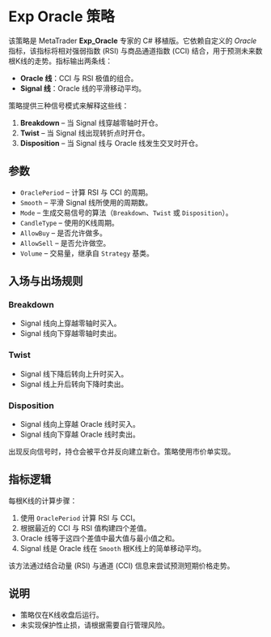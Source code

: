 # Exp Oracle 策略

该策略是 MetaTrader **Exp_Oracle** 专家的 C# 移植版。它依赖自定义的 *Oracle* 指标，该指标将相对强弱指数 (RSI) 与商品通道指数 (CCI) 结合，用于预测未来数根K线的走势。指标输出两条线：

- **Oracle 线**：CCI 与 RSI 极值的组合。
- **Signal 线**：Oracle 线的平滑移动平均。

策略提供三种信号模式来解释这些线：

1. **Breakdown** – 当 Signal 线穿越零轴时开仓。
2. **Twist** – 当 Signal 线出现转折点时开仓。
3. **Disposition** – 当 Signal 线与 Oracle 线发生交叉时开仓。

## 参数

- `OraclePeriod` – 计算 RSI 与 CCI 的周期。
- `Smooth` – 平滑 Signal 线所使用的周期数。
- `Mode` – 生成交易信号的算法（`Breakdown`、`Twist` 或 `Disposition`）。
- `CandleType` – 使用的K线周期。
- `AllowBuy` – 是否允许做多。
- `AllowSell` – 是否允许做空。
- `Volume` – 交易量，继承自 `Strategy` 基类。

## 入场与出场规则

### Breakdown
- Signal 线向上穿越零轴时买入。
- Signal 线向下穿越零轴时卖出。

### Twist
- Signal 线下降后转向上升时买入。
- Signal 线上升后转向下降时卖出。

### Disposition
- Signal 线向上穿越 Oracle 线时买入。
- Signal 线向下穿越 Oracle 线时卖出。

出现反向信号时，持仓会被平仓并反向建立新仓。策略使用市价单实现。

## 指标逻辑

每根K线的计算步骤：
1. 使用 `OraclePeriod` 计算 RSI 与 CCI。
2. 根据最近的 CCI 与 RSI 值构建四个差值。
3. Oracle 线等于这四个差值中最大值与最小值之和。
4. Signal 线是 Oracle 线在 `Smooth` 根K线上的简单移动平均。

该方法通过结合动量 (RSI) 与通道 (CCI) 信息来尝试预测短期价格走势。

## 说明

- 策略仅在K线收盘后运行。
- 未实现保护性止损，请根据需要自行管理风险。

